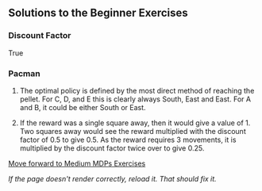 ## Solutions to the Beginner Exercises

### Discount Factor
True

### Pacman
1. The optimal policy is defined by the most direct method of reaching the pellet. For C, D, and E this is clearly always South, East and East. For A and B, it could be either South or East.

2. If the reward was a single square away, then it would give a value of 1. Two squares away would see the reward multiplied with the discount factor of 0.5 to give 0.5. As the reward requires 3 movements, it is multiplied by the discount factor twice over to give 0.25.


[Move forward to Medium MDPs Exercises](https://github.com/UMdecisionsupport/DecisionSupport2023/blob/main/MDPs/Medium.md)

*If the page doesn't render correctly, reload it. That should fix it.*
